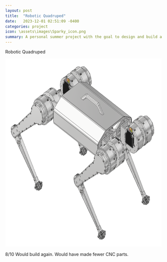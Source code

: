 ```yaml
---
layout: post
title:  "Robotic Quadruped"
date:   2023-12-01 02:51:09 -0400
categories: project
icon: \assets\images\Sparky_icon.png
summary: A personal summer project with the goal to design and build a robotic quadruped named Sparky. The dimensions are approximately that of the MIT mini cheetah, and much of the overarching design takes inspiration from that work. This design uses custom designed, machined, and assembled internal cycloidal actuators.
---
```

Robotic Quadruped

<img src="\assets\images\Sparky.png" style="width:500px;height:600px;">



8/10 Would build again. Would have made fewer CNC parts.